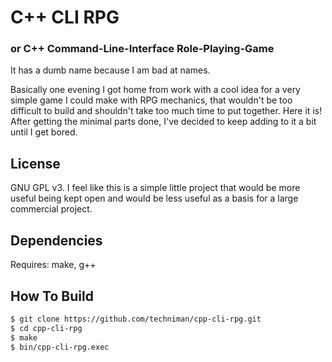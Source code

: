# C++ CLI RPG
### or C++ Command-Line-Interface Role-Playing-Game

It has a dumb name because I am bad at names.

Basically one evening I got home from work with a cool idea for a very simple game I could make with RPG mechanics, that wouldn't be too difficult to build and shouldn't take too much time to put together. Here it is! After getting the minimal parts done, I've decided to keep adding to it a bit until I get bored.

## License

GNU GPL v3. I feel like this is a simple little project that would be more useful being kept open and would be less useful as a basis for a large commercial project.

## Dependencies

Requires: make, g++

## How To Build

```bash
$ git clone https://github.com/techniman/cpp-cli-rpg.git
$ cd cpp-cli-rpg
$ make
$ bin/cpp-cli-rpg.exec
```
